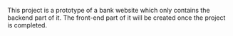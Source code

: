 This project is a prototype of a bank website which only contains the backend part of it.
The front-end part of it will be created once the project is completed.

